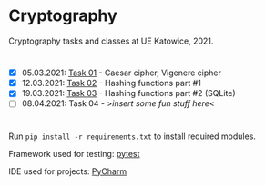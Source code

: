 #   Cryptography

Cryptography tasks and classes at UE Katowice, 2021. 

#

- [x] 05.03.2021: [Task 01](https://github.com/MatSaf123/cryptography-classes/tree/master/task_01_caesar_vigenere) - Caesar cipher, Vigenere cipher
- [x] 12.03.2021: [Task 02](https://github.com/MatSaf123/cryptography-classes/tree/master/task_02_hash) - Hashing functions part #1
- [x] 19.03.2021: [Task 03](https://github.com/MatSaf123/cryptography-classes/tree/master/task_03_hash_sqlite) - Hashing functions part #2 (SQLite)
- [ ] 08.04.2021: Task 04 - ><i>insert some fun stuff here</i><

#

Run ```pip install -r requirements.txt``` to install required modules.

Framework used for testing: [pytest](https://docs.pytest.org/en/stable/)

IDE used for projects: [PyCharm](https://www.jetbrains.com/pycharm/)